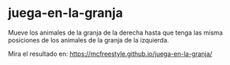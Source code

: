 # juega-en-la-granja
Mueve los animales de la granja de la derecha hasta que tenga las misma posiciones de los animales de la granja de la izquierda.

Mira el resultado en: https://mcfreestyle.github.io/juega-en-la-granja/
